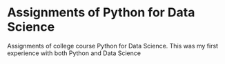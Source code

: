 # Assignments of Python for Data Science
Assignments of college course Python for Data Science. This was my first experience with both Python and Data Science
